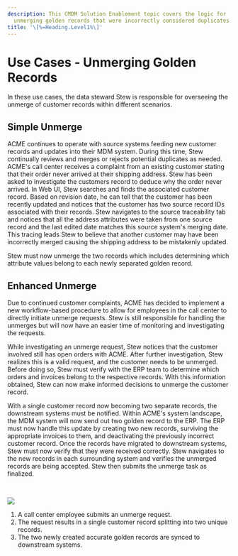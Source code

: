 ```yaml
---
description: This CMDM Solution Enablement topic covers the logic for
  unmerging golden records that were incorrectly considered duplicates.
title: '\[%=Heading.Level1%\]'
---
```


Use Cases - Unmerging Golden Records
====================================

In these use cases, the data steward Stew is responsible for overseeing
the unmerge of customer records within different scenarios.

Simple Unmerge
--------------

ACME continues to operate with source systems feeding new customer
records and updates into their MDM system. During this time, Stew
continually reviews and merges or rejects potential duplicates as
needed. ACME's call center receives a complaint from an existing
customer stating that their order never arrived at their shipping
address. Stew has been asked to investigate the customers record to
deduce why the order never arrived. In Web UI, Stew searches and finds
the associated customer record. Based on revision date, he can tell that
the customer has been recently updated and notices that the customer has
two source record IDs associated with their records. Stew navigates to
the source traceability tab and notices that all the address attributes
were taken from one source record and the last edited date matches this
source system\'s merging date. This tracing leads Stew to believe that
another customer may have been incorrectly merged causing the shipping
address to be mistakenly updated.

Stew must now unmerge the two records which includes determining which
attribute values belong to each newly separated golden record.

Enhanced Unmerge
----------------

Due to continued customer complaints, ACME has decided to implement a
new workflow-based procedure to allow for employees in the call center
to directly initiate unmerge requests. Stew is still responsible for
handling the unmerges but will now have an easier time of monitoring and
investigating the requests.

While investigating an unmerge request, Stew notices that the customer
involved still has open orders with ACME. After further investigation,
Stew realizes this is a valid request, and the customer needs to be
unmerged. Before doing so, Stew must verify with the ERP team to
determine which orders and invoices belong to the respective records.
With this information obtained, Stew can now make informed decisions to
unmerge the customer record.

With a single customer record now becoming two separate records, the
downstream systems must be notified. Within ACME's system landscape, the
MDM system will now send out two golden record to the ERP. The ERP must
now handle this update by creating two new records, surviving the
appropriate invoices to them, and deactivating the previously incorrect
customer record. Once the records have migrated to downstream systems,
Stew must now verify that they were received correctly. Stew navigates
to the new records in each surrounding system and verifies the unmerged
records are being accepted. Stew then submits the unmerge task as
finalized.

 

![](../../../../../Resources/Images/Solution%20Enablement/CMDM/UnmergeDataFlow.png)

1.  A call center employee submits an unmerge request.
2.  The request results in a single customer record splitting into two
    unique records.
3.  The two newly created accurate golden records are synced to
    downstream systems.
